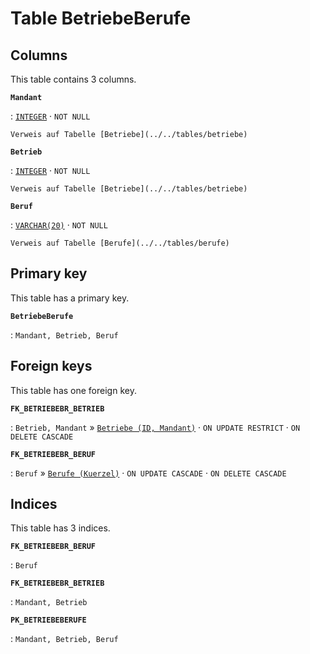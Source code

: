 # Table **BetriebeBerufe**

## Columns

This table contains 3 columns.

**`Mandant`**

:   [`INTEGER`](https://firebirdsql.org/file/documentation/html/en/refdocs/fblangref40/firebird-40-language-reference.html#fblangref40-datatypes-inttypes) · `NOT NULL`

    Verweis auf Tabelle [Betriebe](../../tables/betriebe)

**`Betrieb`**

:   [`INTEGER`](https://firebirdsql.org/file/documentation/html/en/refdocs/fblangref40/firebird-40-language-reference.html#fblangref40-datatypes-inttypes) · `NOT NULL`

    Verweis auf Tabelle [Betriebe](../../tables/betriebe)

**`Beruf`**

:   [`VARCHAR(20)`](https://firebirdsql.org/file/documentation/html/en/refdocs/fblangref40/firebird-40-language-reference.html#fblangref40-datatypes-chartypes) · `NOT NULL`

    Verweis auf Tabelle [Berufe](../../tables/berufe)

## Primary key

This table has a primary key.

**`BetriebeBerufe`**

:   `Mandant, Betrieb, Beruf`

## Foreign keys

This table has one foreign key.

**`FK_BETRIEBEBR_BETRIEB`**

:   `Betrieb, Mandant` » [`Betriebe (ID, Mandant)`](../../tables/betriebe) · `ON UPDATE RESTRICT` · `ON DELETE CASCADE`

**`FK_BETRIEBEBR_BERUF`**

:   `Beruf` » [`Berufe (Kuerzel)`](../../tables/berufe) · `ON UPDATE CASCADE` · `ON DELETE CASCADE`

## Indices

This table has 3 indices.

**`FK_BETRIEBEBR_BERUF`**

:   `Beruf`

**`FK_BETRIEBEBR_BETRIEB`**

:   `Mandant, Betrieb`

**`PK_BETRIEBEBERUFE`**

:   `Mandant, Betrieb, Beruf`
